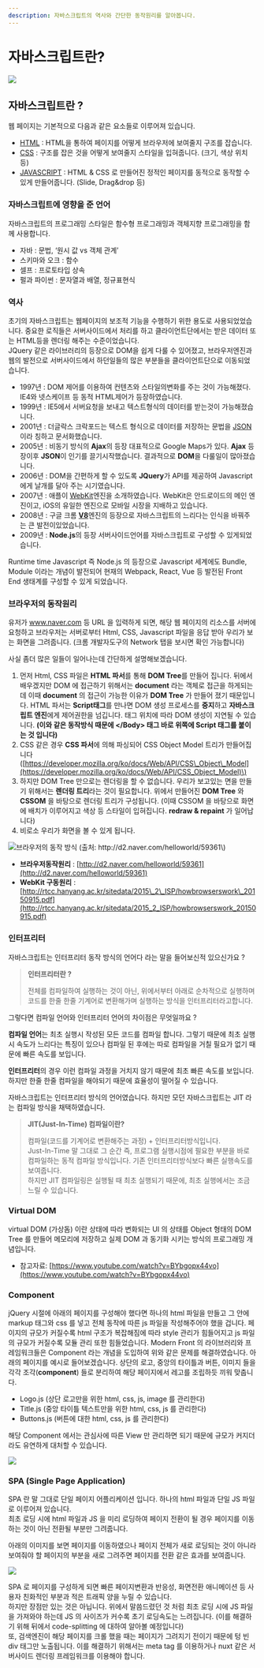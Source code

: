 ```yaml
---
description: 자바스크립트의 역사와 간단한 동작원리를 알아봅니다.
---
```


# 자바스크립트란?

![](.gitbook/assets/body%20%282%29.png)

## 자바스크립트란 ? <a id="&#xC790;&#xBC14;&#xC2A4;&#xD06C;&#xB9BD;&#xD2B8;&#xB780;"></a>

웹 페이지는 기본적으로 다음과 같은 요소들로 이루어져 있습니다.

* [HTML](https://developer.mozilla.org/ko/docs/Learn/HTML/Introduction_to_HTML/Getting_started) : HTML을 통하여 페이지를 어떻게 브라우저에 보여줄지 구조를 잡습니다.
* [CSS](https://developer.mozilla.org/ko/docs/Web/CSS/시작하기/CSS란) :  구조를 잡은 것을 어떻게 보여줄지 스타일을 입혀줍니다. \(크기, 색상 위치 등\) 
* [JAVASCRIPT](https://developer.mozilla.org/ko/docs/Learn/JavaScript/First_steps/What_is_JavaScript) :  HTML & CSS 로 만들어진 정적인 페이지를 동적으로 동작할 수 있게 만들어줍니다. \(Slide, Drag&drop 등\)

### 자바스크립트에 영향을 준 언어 <a id="&#xC790;&#xBC14;&#xC2A4;&#xD06C;&#xB9BD;&#xD2B8;&#xC5D0;-&#xC601;&#xD5A5;&#xC744;-&#xC900;-&#xC5B8;&#xC5B4;"></a>

자바스크립트의 프로그래밍 스타일은 함수형 프로그래밍과 객체지향 프로그래밍을 함께 사용합니다.

* 자바 : 문법, ‘원시 값 vs 객체 관계’
* 스키마와 오크 : 함수
* 셀프 : 프로토타입 상속
* 펄과 파이썬 : 문자열과 배열, 정규표현식

### 역사 <a id="&#xC5ED;&#xC0AC;"></a>

초기의 자바스크립트는 웹페이지의 보조적 기능을 수행하기 위한 용도로 사용되었었습니다. 중요한 로직들은 서버사이드에서 처리를 하고 클라이언트단에서는 받은 데이터 또는 HTML등을 렌더링 해주는 수준이었습니다.  
JQuery 같은 라이브러리의 등장으로 DOM을 쉽게 다룰 수 있어졌고, 브라우저엔진과 웹의 발전으로 서버사이드에서 하던일들의 많은 부분들을 클라이언트단으로 이동되었습니다.

* 1997년 : DOM 제어를 이용하여 컨텐츠와 스타일의변화를 주는 것이 가능해졌다. IE4와 넷스케이프 등 동적 HTML제어가 등장하였습니다.
* 1999년 : IE5에서 서버요청을 보내고 텍스트형식의 데이터를 받는것이 가능해졌습니다.
* 2001년 : 더글락스 크락포드는 텍스트 형식으로 데이터를 저장하는 문법을 [JSON](https://developer.mozilla.org/ko/docs/Web/JavaScript/Reference/Global_Objects/JSON)이라 칭하고 문서화했습니다.
* 2005년 : 비동기 방식의 **Ajax**의 등장 대표적으로 Google Maps가 있다. **Ajax** 등장이후 **JSON**이 인기를 끌기시작했습니다. 결과적으로 **DOM**을 다룰일이 많아졌습니다.
* 2006년 : DOM을 간편하게 할 수 있도록 **JQuery**가 API를 제공하여 Javascript 에게 날개를 달아 주는 시기였습니다.
* 2007년 : 애플이 [WebKit](https://ko.wikipedia.org/wiki/웹킷)엔진을 소개하였습니다. WebKit은 안드로이드의 메인 엔진이고, iOS의 유일한 엔진으로 모바일 시장을 지배하고 있습니다.
* 2008년 : 구글 크롬 [**V8**](https://ko.wikipedia.org/wiki/크롬_V8)엔진의 등장으로 자바스크립트의 느리다는 인식을 바꿔주는 큰 발전이있었습니다.
* 2009년 : **Node.js**의 등장 서버사이드언어를 자바스크립트로 구성할 수 있게되었습니다.

Runtime time Javascript 즉 Node.js 의 등장으로 Javascript 세계에도 Bundle, Module 이라는 개념이 발전되어 현재의 Webpack, React, Vue 등 발전된 Front End 생태계를 구성할 수 있게 되었습니다. 

### 브라우저의 동작원리 <a id="&#xB3D9;&#xC791;&#xC6D0;&#xB9AC;"></a>

유저가 www.naver.com 등 URL 을 입력하게 되면, 해당 웹 페이지의 리소스를 서버에 요청하고 브라우저는 서버로부터 Html, CSS, Javascript 파일을 응답 받아 우리가 보는 화면을 그려줍니다. \(크롬 개발자도구의 Network 탭을 보시면 확인 가능합니다\)

사실 좀더 많은 일들이 일어나는데 간단하게 설명해보겠습니다.

1. 먼저 Html, CSS 파일은 **HTML 파서**를 통해 **DOM Tree**를 만들어 집니다. 뒤에서 배우겠지만 DOM 에 접근하기 위해서는 **document** 라는 객체로 접근을 하게되는데 이때 **document** 의 접근이 가능한 이유가 **DOM Tree** 가 만들어 졌기 때문입니다. HTML 파서는 **Script태그**를 만나면 DOM 생성 프로세스를 **중지**하고 **자바스크립트 엔진**에게 제어권한을 넘깁니다. 태그 위치에 따라 DOM 생성이 지연될 수 있습니다.  **\(이와 같은 동작방식 때문에 &lt;/Body&gt; 태그 바로 위쪽에 Script 태그를 붙이는 것 입니다\)**
2. CSS 같은 경우 **CSS 파서**에 의해 파싱되어 CSS Object Model 트리가 만들어집니다 \([https://developer.mozilla.org/ko/docs/Web/API/CSS\_Object\_Model](https://developer.mozilla.org/ko/docs/Web/API/CSS_Object_Model)\)
3. 하지만 DOM Tree 만으로는 렌더링을 할 수 없습니다. 우리가 보고있는 면을 만들기 위해서는 **렌더링 트리**라는 것이 필요합니다. 위에서 만들어진 **DOM Tree** 와 **CSSOM** 을 바탕으로 렌더링 트리가 구성됩니다. \(이때 CSSOM 을 바탕으로 화면에 배치가 이루어지고 색상 등 스타일이 입혀집니다. **redraw & repaint** 가 일어납니다\)
4. 비로소 우리가 화면을 볼 수 있게 됩니다.

![&#xBE0C;&#xB77C;&#xC6B0;&#xC800;&#xC758; &#xB3D9;&#xC791; &#xBC29;&#xC2DD; \(&#xCD9C;&#xCC98;: http://d2.naver.com/helloworld/59361\)](https://d2.naver.com/content/images/2015/06/helloworld-59361-3.png)

* **브라우저동작원리** : [http://d2.naver.com/helloworld/59361](http://d2.naver.com/helloworld/59361)
* **WebKit 구동원리** : [http://rtcc.hanyang.ac.kr/sitedata/2015\_2\_ISP/howbrowserswork\_20150915.pdf](http://rtcc.hanyang.ac.kr/sitedata/2015_2_ISP/howbrowserswork_20150915.pdf)

### 인터프리터 <a id="&#xC778;&#xD130;&#xD504;&#xB9AC;&#xD2B8;"></a>

자바스크립트는 인터프리터 동작 방식의 언어다 라는 말을 들어보신적 있으신가요 ?

> **인터프리터란 ?**  
>   
> 전체를 컴파일하여 실행하는 것이 아닌, 위에서부터 아래로 순차적으로 실행하며 코드를 한줄 한줄 기계어로 변환해가며 실행하는 방식을 인터프리터라고합니다.

그렇다면 컴파일 언어와 인터프리터 언어의 차이점은 무엇일까요 ?

**컴파일 언어**는 최초 실행시 작성된 모든 코드를 컴파일 합니다. 그렇기 때문에 최초 실행시 속도가 느리다는 특징이 있으나 컴파일 된 후에는 따로 컴파일을 거칠 필요가 없기 때문에 빠른 속도를 보입니다.

**인터프리터**의 경우 이런 컴파일 과정을 거치지 않기 때문에 최초 빠른 속도를 보입니다. 하지만 한줄 한줄 컴파일을 해야되기 때문에 효율성이 떨어질 수 있습니다.

자바스크립트는 인터프리터 방식의 언어였습니다. 하지만 모던 자바스크립트는 JIT 라는 컴파일 방식을 채택하였습니다.

> **JIT\(Just-In-Time\) 컴파일이란?**  
>   
> 컴파일\(코드를 기계어로 변환해주는 과정\) + 인터프리터방식입니다.  
> Just-In-Time 말 그대로 그 순간 즉, 프로그램 실행시점에 필요한 부분을 바로 컴파일하는 동적 컴파일 방식입니다. 기존 인터프리터방식보다 빠른 실행속도를 보여줍니다.  
> 하지만 JIT 컴파일링은 실행될 때 최초 실행되기 때문에, 최초 실행에서는 조금 느릴 수 있습니다.



### Virtual DOM

virtual DOM \(가상돔\) 이란 상태에 따라 변화되는 UI 의 상태를 Object 형태의 DOM Tree 를 만들어 메모리에 저장하고 실제 DOM 과 동기화 시키는 방식의 프로그래밍 개념입니다.  

* 참고자료: [https://www.youtube.com/watch?v=BYbgopx44vo](https://www.youtube.com/watch?v=BYbgopx44vo) 

### Component  <a id="component"></a>

jQuery 시절에 아래의 페이지를 구성해야 했다면 하나의 html 파일을 만들고 그 안에 markup 태그와 css 를 넣고 전체 동작에 따른 js 파일을 작성해주어야 했을 겁니다. 페이지의 규모가 커질수록 html 구조가 복잡해짐에 따라 style 관리가 힘들어지고 js 파일의 규모가 커질수록 모듈 관리 또한 힘들었습니다. Modern Front 의 라이브러리와 프레임워크들은 Component 라는 개념을 도입하여 위와 같은 문제를 해결하였습니다. 아래의 페이지를 예시로 들어보겠습니다. 상단의 로고, 중앙의 타이틀과 버튼, 이미지 들을 각각 조각\(**component**\) 들로 분리하여 해당 페이지에서 레고를 조립하듯 끼워 맞춥니다.

* Logo.js \(상단 로고만을 위한 html, css, js, image 를 관리한다\)
* Title.js \(중앙 타이틀 텍스트만을 위한 html, css, js 를 관리한다\)
* Buttons.js \(버튼에 대한 html, css, js 를 관리한다\)

해당 Component 에서는 관심사에 따른 View 만 관리하면 되기 때문에 규모가 커지더라도 유연하게 대처할 수 있습니다.

![](https://blobscdn.gitbook.com/v0/b/gitbook-28427.appspot.com/o/assets%2F-LYGyJlfT4aHSW1TgIhy%2F-LYGyavI6j95eFiGxste%2F-LYH2dzRo_T9G8ynoPBk%2Fmain.PNG?alt=media&token=42f140f4-8717-4105-8d3b-2759206f0c8b)



### SPA  \(Single Page Application\)

SPA 란 말 그대로 단일 페이지 어플리케이션 입니다. 하나의 html 파일과 단일 JS 파일로 이루어져 있습니다.  
최초 로딩 시에 html 파일과 JS 을 미리 로딩하여 페이지 전환이 될 경우 페이지를 이동하는 것이 아닌 전환될 부분만 그려줍니다.

아래의 이미지를 보면 페이지를 이동하였으나 페이지 전체가 새로 로딩되는 것이 아니라 보여줘야 할 페이지의 부분을 새로 그려주면 페이지를 전환 같은 효과를 보여줍니다.  


![](.gitbook/assets/webtoon.gif)

SPA 로 페이지를 구성하게 되면 빠른 페이지변환과 반응성, 화면전환 애니메이션 등 사용자 친화적인 부분과 적은 트래픽 양을 누릴 수 있습니다.  
하지만 장점만 있는 것은 아닙니다. 위에서 말씀드렸던 것 처럼 최초 로딩 시에 JS 파일을 가져와야 하는데 JS 의 사이즈가 커수록 초기 로딩속도는 느려집니다. \(이를 해결하기 위해 뒤에서 code-splitting 에 대하여 알아볼 예정입니다\)  
또,  검색엔진이 해당 페이지를 크롤 했을 때는 페이지가 그려지기 전이기 때문에 텅 빈 div 태그만 노출됩니다. 이를 해결하기 위해서는 meta tag 를 이용하거나 nuxt 같은 서버사이드 렌더링 프레임워크를 이용해야 합니다.



